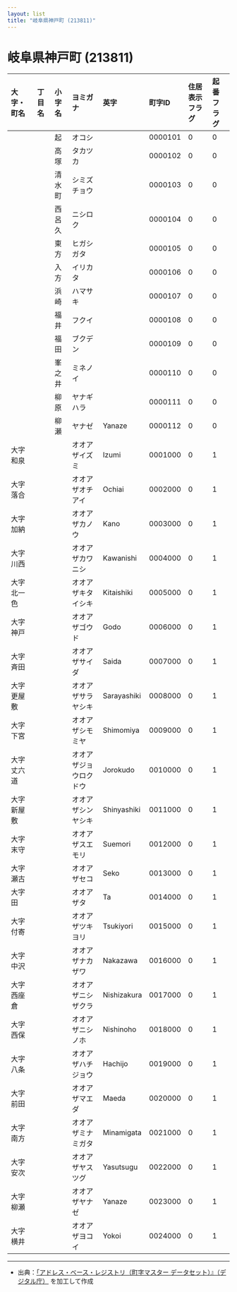 ```yaml
---
layout: list
title: "岐阜県神戸町 (213811)"
---
```


# 岐阜県神戸町 (213811)

| 大字・町名 | 丁目名 | 小字名 | ヨミガナ | 英字 | 町字ID | 住居表示フラグ | 起番フラグ |
|:---|:---|:---|:---|:---|:---|:---|:---|
|  |  | 起 |   オコシ |  | 0000101 | 0 | 0 |
|  |  | 高塚 |   タカツカ |  | 0000102 | 0 | 0 |
|  |  | 清水町 |   シミズチョウ |  | 0000103 | 0 | 0 |
|  |  | 西呂久 |   ニシロク |  | 0000104 | 0 | 0 |
|  |  | 東方 |   ヒガシガタ |  | 0000105 | 0 | 0 |
|  |  | 入方 |   イリカタ |  | 0000106 | 0 | 0 |
|  |  | 浜崎 |   ハマサキ |  | 0000107 | 0 | 0 |
|  |  | 福井 |   フクイ |  | 0000108 | 0 | 0 |
|  |  | 福田 |   ブクデン |  | 0000109 | 0 | 0 |
|  |  | 峯之井 |   ミネノイ |  | 0000110 | 0 | 0 |
|  |  | 柳原 |   ヤナギハラ |  | 0000111 | 0 | 0 |
|  |  | 柳瀬 |   ヤナゼ | Yanaze | 0000112 | 0 | 0 |
| 大字和泉 |  |  | オオアザイズミ   | Izumi | 0001000 | 0 | 1 |
| 大字落合 |  |  | オオアザオチアイ   | Ochiai | 0002000 | 0 | 1 |
| 大字加納 |  |  | オオアザカノウ   | Kano | 0003000 | 0 | 1 |
| 大字川西 |  |  | オオアザカワニシ   | Kawanishi | 0004000 | 0 | 1 |
| 大字北一色 |  |  | オオアザキタイシキ   | Kitaishiki | 0005000 | 0 | 1 |
| 大字神戸 |  |  | オオアザゴウド   | Godo | 0006000 | 0 | 1 |
| 大字斉田 |  |  | オオアザサイダ   | Saida | 0007000 | 0 | 1 |
| 大字更屋敷 |  |  | オオアザサラヤシキ   | Sarayashiki | 0008000 | 0 | 1 |
| 大字下宮 |  |  | オオアザシモミヤ   | Shimomiya | 0009000 | 0 | 1 |
| 大字丈六道 |  |  | オオアザジョウロクドウ   | Jorokudo | 0010000 | 0 | 1 |
| 大字新屋敷 |  |  | オオアザシンヤシキ   | Shinyashiki | 0011000 | 0 | 1 |
| 大字末守 |  |  | オオアザスエモリ   | Suemori | 0012000 | 0 | 1 |
| 大字瀬古 |  |  | オオアザセコ   | Seko | 0013000 | 0 | 1 |
| 大字田 |  |  | オオアザタ   | Ta | 0014000 | 0 | 1 |
| 大字付寄 |  |  | オオアザツキヨリ   | Tsukiyori | 0015000 | 0 | 1 |
| 大字中沢 |  |  | オオアザナカザワ   | Nakazawa | 0016000 | 0 | 1 |
| 大字西座倉 |  |  | オオアザニシザクラ   | Nishizakura | 0017000 | 0 | 1 |
| 大字西保 |  |  | オオアザニシノホ   | Nishinoho | 0018000 | 0 | 1 |
| 大字八条 |  |  | オオアザハチジョウ   | Hachijo | 0019000 | 0 | 1 |
| 大字前田 |  |  | オオアザマエダ   | Maeda | 0020000 | 0 | 1 |
| 大字南方 |  |  | オオアザミナミガタ   | Minamigata | 0021000 | 0 | 1 |
| 大字安次 |  |  | オオアザヤスツグ   | Yasutsugu | 0022000 | 0 | 1 |
| 大字柳瀬 |  |  | オオアザヤナゼ   | Yanaze | 0023000 | 0 | 1 |
| 大字横井 |  |  | オオアザヨコイ   | Yokoi | 0024000 | 0 | 1 |

---

- 出典：[「アドレス・ベース・レジストリ（町字マスター データセット）』（デジタル庁）](https://www.digital.go.jp/policies/base_registry_address/) を加工して作成
